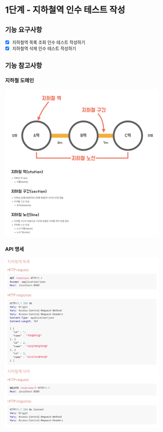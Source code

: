 # 1단계 - 지하철역 인수 테스트 작성

## 기능 요구사항

- [x] 지하철역 목록 조회 인수 테스트 작성하기
- [x] 지하철역 삭제 인수 테스트 작성하기

## 기능 참고사항

### 지하철 도메인

![img.png](domain.png)

### API 명세

![img.png](api_docs.png)
